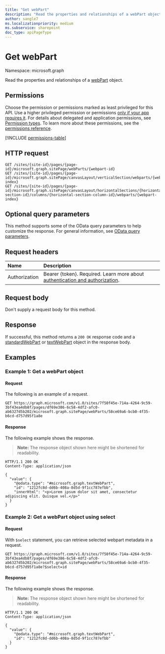 ```yaml
---
title: "Get webPart"
description: "Read the properties and relationships of a webPart object."
author: sangle7
ms.localizationpriority: medium
ms.subservice: sharepoint
doc_type: apiPageType
---
```


# Get webPart

Namespace: microsoft.graph

Read the properties and relationships of a [webPart](../resources/webpart.md) object.

## Permissions

Choose the permission or permissions marked as least privileged for this API. Use a higher privileged permission or permissions [only if your app requires it](/graph/permissions-overview#best-practices-for-using-microsoft-graph-permissions). For details about delegated and application permissions, see [Permission types](/graph/permissions-overview#permission-types). To learn more about these permissions, see the [permissions reference](/graph/permissions-reference).

<!-- { "blockType": "permissions", "name": "webpart_get" } -->
[!INCLUDE [permissions-table](../includes/permissions/webpart-get-permissions.md)]

## HTTP request

<!-- {
  "blockType": "ignored"
}
-->

```http
GET /sites/{site-id}/pages/{page-id}/microsoft.graph.sitePage/webParts/{webpart-id}
GET /sites/{site-id}/pages/{page-id}/microsoft.graph.sitePage/canvasLayout/verticalSection/webparts/{webpart-index}
GET /sites/{site-id}/pages/{page-id}/microsoft.graph.sitePage/canvasLayout/horizontalSections/{horizontal-section-id}/columns/{horizontal-section-column-id}/webparts/{webpart-index}
```

## Optional query parameters

This method supports some of the OData query parameters to help customize the response. For general information, see [OData query parameters](/graph/query-parameters).

## Request headers

| Name          | Description               |
| :------------ | :------------------------ |
| Authorization | Bearer {token}. Required. Learn more about [authentication and authorization](/graph/auth/auth-concepts).|

## Request body

Don't supply a request body for this method.

## Response

If successful, this method returns a `200 OK` response code and a [standardWebPart](../resources/standardwebpart.md) or [textWebPart](../resources/textwebpart.md) object in the response body.

## Examples

### Example 1: Get a webPart object
#### Request

The following is an example of a request.

<!-- { "blockType": "ignored" } -->

```http
GET https://graph.microsoft.com/v1.0/sites/7f50f45e-714a-4264-9c59-3bf43ea4db8f/pages/df69e386-6c58-4df2-afc0-ab6327d5b202/microsoft.graph.sitePage/webParts/58ce69a6-bcb0-4f35-b6cd-d757d95f1a8e
```

#### Response

The following example shows the response.

> **Note:** The response object shown here might be shortened for readability.

<!-- {
  "blockType": "response",
  "truncated": true,
  "@odata.type": "microsoft.graph.webPart"
}
-->

```http
HTTP/1.1 200 OK
Content-Type: application/json

{
  "value": {
    "@odata.type": "#microsoft.graph.textWebPart",
    "id": "1212fc8d-dd6b-408a-8d5d-9f1cc787efbb",
    "innerHtml": "<p>Lorem ipsum dolor sit amet, consectetur adipiscing elit. Quisque vel.</p>"
  }
}
```

### Example 2: Get a webPart object using select
#### Request

With `$select` statement, you can retrieve selected webpart metadata in a request.

<!-- { "blockType": "ignored" } -->

```http
GET https://graph.microsoft.com/v1.0/sites/7f50f45e-714a-4264-9c59-3bf43ea4db8f/pages/df69e386-6c58-4df2-afc0-ab6327d5b202/microsoft.graph.sitePage/webParts/58ce69a6-bcb0-4f35-b6cd-d757d95f1a8e?$select=id
```

#### Response

The following example shows the response.

> **Note:** The response object shown here might be shortened for readability.

<!-- {
  "blockType": "response",
  "truncated": true,
  "@odata.type": "microsoft.graph.webPart"
}
-->

```http
HTTP/1.1 200 OK
Content-Type: application/json

{
  "value": {
    "@odata.type": "#microsoft.graph.textWebPart",
    "id": "1212fc8d-dd6b-408a-8d5d-9f1cc787efbb"
  }
}
```
